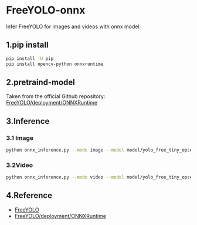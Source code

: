 # FreeYOLO-onnx
Infer FreeYOLO for images and videos with onnx model.

## 1.pip install
```bash
pip install -U pip
pip install opencv-python onnxruntime
```
## 2.pretraind-model
Taken from the official Github repository:
[FreeYOLO/deployment/ONNXRuntime](https://github.com/yjh0410/FreeYOLO/tree/master/deployment/ONNXRuntime)

## 3.Inference
### 3.1 Image
```bash
python onnx_inference.py --mode image --model model/yolo_free_tiny_opset_11.onnx -i test.jpg -s 0.3 --img_size 640
```
### 3.2Video
```bash
python onnx_inference.py --mode video --model model/yolo_free_tiny_opset_11.onnx -i sample.mp4 -s 0.3 --img_size 640
```
## 4.Reference
* [FreeYOLO](https://github.com/yjh0410/FreeYOLO)
* [FreeYOLO/deployment/ONNXRuntime](https://github.com/yjh0410/FreeYOLO/tree/master/deployment/ONNXRuntime)
